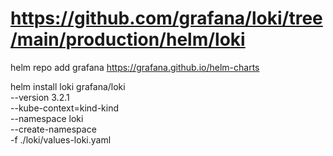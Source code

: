 # https://github.com/grafana/loki/tree/main/production/helm/loki

helm repo add grafana https://grafana.github.io/helm-charts

helm install loki grafana/loki \
    --version 3.2.1 \
    --kube-context=kind-kind \
    --namespace loki \
    --create-namespace \
    -f ./loki/values-loki.yaml 
